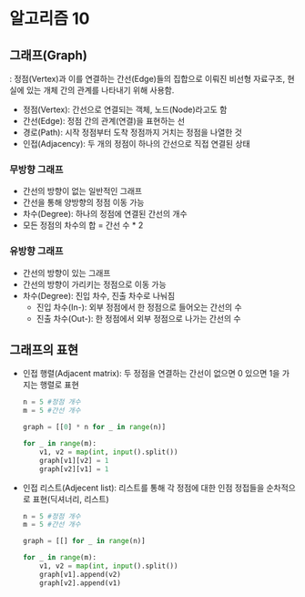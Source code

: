 # 알고리즘 10

## 그래프(Graph)

: 정점(Vertex)과 이를 연결하는 간선(Edge)들의 집합으로 이뤄진 비선형 자료구조, 현실에 있는 개체 간의 관계를 나타내기 위해 사용함.

-   정점(Vertex): 간선으로 연결되는 객체, 노드(Node)라고도 함
-   간선(Edge): 정점 간의 관계(연결)을 표현하는 선
-   경로(Path): 시작 정점부터 도착 정점까지 거치는 정점을 나열한 것
-   인접(Adjacency): 두 개의 정점이 하나의 간선으로 직접 연결된 상태

### 무방향 그래프

-   간선의 방향이 없는 일반적인 그래프
-   간선을 통해 양방향의 정점 이동 가능
-   차수(Degree): 하나의 정점에 연결된 간선의 개수
-   모든 정점의 차수의 합 = 간선 수 \* 2

### 유방향 그래프

-   간선의 방향이 있는 그래프
-   간선의 방향이 가리키는 정점으로 이동 가능
-   차수(Degree): 진입 차수, 진출 차수로 나눠짐
    -   진입 차수(In-): 외부 정점에서 한 정점으로 들어오는 간선의 수
    -   진출 차수(Out-): 한 정점에서 외부 정점으로 나가는 간선의 수

## 그래프의 표현

-   인접 행렬(Adjacent matrix): 두 정점을 연결하는 간선이 없으면 0 있으면 1을 가지는 행렬로 표현

    ```python
    n = 5 #정점 개수
    m = 5 #간선 개수

    graph = [[0] * n for _ in range(n)]

    for _ in range(m):
    	v1, v2 = map(int, input().split())
    	graph[v1][v2] = 1
    	graph[v2][v1] = 1

    ```

-   인접 리스트(Adjecent list): 리스트를 통해 각 정점에 대한 인점 정접들을 순차적으로 표현(딕셔너리, 리스트)

    ```python
    n = 5 #정점 개수
    m = 5 #간선 개수

    graph = [[] for _ in range(n)]

    for _ in range(m):
        v1, v2 = map(int, input().split())
        graph[v1].append(v2)
        graph[v2].append(v1)

    ```
